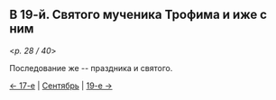 
## В 19-й. Святого мученика Трофима и иже с ним

<*p. 28 / 40*>

Последование же -- праздника и святого.

[← 17-е](09_17_MES.ru.md) | [Сентябрь](README.md#18-й) | [19-е →](09_19_MES.ru.md)
